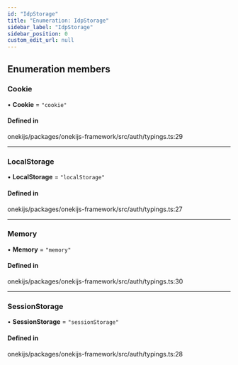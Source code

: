 ```yaml
---
id: "IdpStorage"
title: "Enumeration: IdpStorage"
sidebar_label: "IdpStorage"
sidebar_position: 0
custom_edit_url: null
---
```


## Enumeration members

### Cookie

• **Cookie** = `"cookie"`

#### Defined in

onekijs/packages/onekijs-framework/src/auth/typings.ts:29

___

### LocalStorage

• **LocalStorage** = `"localStorage"`

#### Defined in

onekijs/packages/onekijs-framework/src/auth/typings.ts:27

___

### Memory

• **Memory** = `"memory"`

#### Defined in

onekijs/packages/onekijs-framework/src/auth/typings.ts:30

___

### SessionStorage

• **SessionStorage** = `"sessionStorage"`

#### Defined in

onekijs/packages/onekijs-framework/src/auth/typings.ts:28
